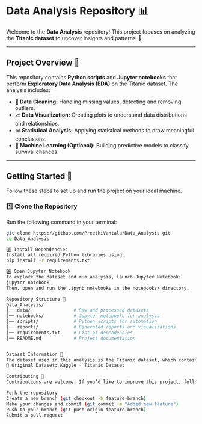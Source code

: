 # **Data Analysis Repository 📊**

Welcome to the **Data Analysis** repository! This project focuses on analyzing the **Titanic dataset** to uncover insights and patterns. 🚢  

---

## **Project Overview 📝**  

This repository contains **Python scripts** and **Jupyter notebooks** that perform **Exploratory Data Analysis (EDA)** on the Titanic dataset. The analysis includes:  

- **🧹 Data Cleaning:** Handling missing values, detecting and removing outliers.  
- **📈 Data Visualization:** Creating plots to understand data distributions and relationships.  
- **📊 Statistical Analysis:** Applying statistical methods to draw meaningful conclusions.  
- **🤖 Machine Learning (Optional):** Building predictive models to classify survival chances.  

---

## **Getting Started 🚀**  

Follow these steps to set up and run the project on your local machine.  

### **1️⃣ Clone the Repository**  
Run the following command in your terminal:  
```bash
git clone https://github.com/PreethiVantala/Data_Analysis.git
cd Data_Analysis

3️⃣ Install Dependencies
Install all required Python libraries using:
pip install -r requirements.txt

4️⃣ Open Jupyter Notebook
To explore the dataset and run analysis, launch Jupyter Notebook:
jupyter notebook
Then, open and run the .ipynb notebooks in the notebooks/ directory.

Repository Structure 📂
Data_Analysis/
│── data/                # Raw and processed datasets
│── notebooks/           # Jupyter notebooks for analysis
│── scripts/             # Python scripts for automation
│── reports/             # Generated reports and visualizations
│── requirements.txt     # List of dependencies
│── README.md            # Project documentation


Dataset Information 📜
The dataset used in this analysis is the Titanic dataset, which contains details about passengers aboard the Titanic, including survival status.
🔗 Original Dataset: Kaggle - Titanic Dataset

Contributing 🤝
Contributions are welcome! If you’d like to improve this project, follow these steps:

Fork the repository
Create a new branch (git checkout -b feature-branch)
Make your changes and commit (git commit -m "Added new feature")
Push to your branch (git push origin feature-branch)
Submit a pull request
